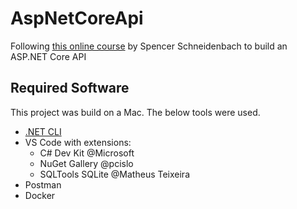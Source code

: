 # AspNetCoreApi
Following [this online course](https://schneidenbach.github.io/building-apis-with-csharp-and-aspnet-core/) by Spencer Schneidenbach to build an ASP.NET Core API

## Required Software
This project was build on a Mac. The below tools were used.
- [.NET CLI](https://dot.net)
- VS Code with extensions:
    - C# Dev Kit @Microsoft
    - NuGet Gallery @pcislo
    - SQLTools SQLite @Matheus Teixeira
- Postman
- Docker